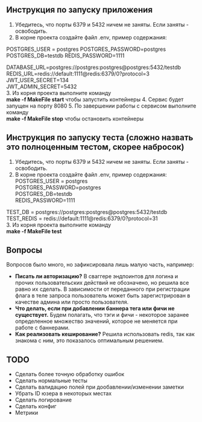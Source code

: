 ## Инструкция по запуску приложения 
1. Убедитесь, что порты 6379 и 5432 ничем не заняты. Если заняты - освободить.
2. В корне проекта создайте файл .env, пример содержания:</b>
   
 POSTGRES_USER = postgres </b>
 POSTGRES_PASSWORD=postgres</b>
 POSTGRES_DB=testdb</b>
 REDIS_PASSWORD=1111</b>
 
 DATABASE_URL=postgres://postgres:postgres@postgres:5432/testdb</br>
 REDIS_URL=redis://default:1111@redis:6379/0?protocol=3</br>
 JWT_USER_SECRET=134</br>
 JWT_ADMIN_SECRET=5432</br>
 3. Из корня проекта выполните команду </br>
**make -f MakeFile start** чтобы запустить контейнеры
4. Сервис будет запущен на порту 8080
5. По завершении работы с сервисом выполните команду </br>
**make -f MakeFile stop** чтобы остановить контейнеры

## Инструкция по запуску теста (сложно назвать это полноценным тестом, скорее набросок) 
1. Убедитесь, что порты 6379 и 5432 ничем не заняты. Если заняты - освободить.
2. В корне проекта создайте файл .env, пример содержания:</br>
 POSTGRES_USER = postgres </br>
 POSTGRES_PASSWORD=postgres</br>
 POSTGRES_DB=testdb</br>
 REDIS_PASSWORD=1111</br>
 
 TEST_DB = postgres://postgres:postgres@postgres:5432/testdb </br>
 TEST_REDIS = redis://default:1111@redis:6379/0?protocol=31</br>
 3. Из корня проекта выполните команду </br>
**make -f MakeFile test**

## Вопросы 
Вопросов было много, но зафиксировала лишь малую часть, например:
- **Писать ли авторизацию?** 
В сваггере эндпоинтов для логина и прочих пользовательских действий не обозначено, но решила все равно их сделать. 
В зависимости от переданного при регистрации флага в теле запроса пользователь может быть зарегистрирован в качестве админа или просто пользователя.
- **Что делать, если при добавлении баннера тега или фичи не существует.**
Будем полагать, что тэги и фичи - некоторое заранее определенное множество значений, 
которое не меняется при работе с баннерами.
- **Как реализовать кеширование?**
  Решила использовать redis, так как знакома с ним, это показалось оптимальным решением.
## TODO
- Сделать более точную обработку ошибок
- Сделать нормальные тесты
- Сделать валидацию полей при дообавлении/изменении заметки
- Убрать ID юзера в некоторых местах
- Сделать логирование
- Сделать конфиг
- Метрики

